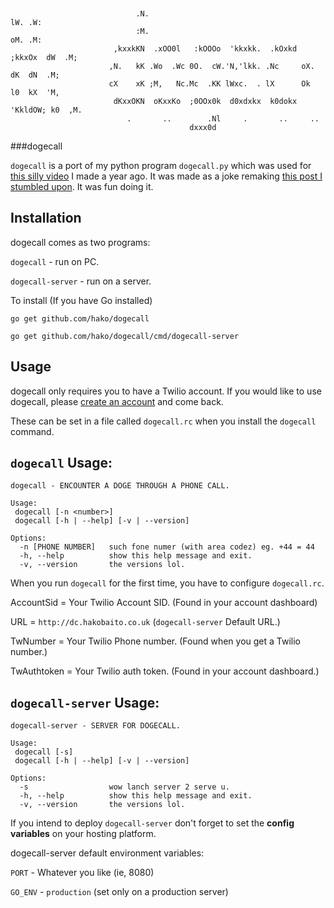 ```
                   
                                                                                           
                            .N.                                           lW. .W:      
                            :M.                                           oM. .M:      
                       ,kxxkKN  .xOO0l   :kOOOo  'kkxkk.  .kOxkd  ;kkxOx  dW  .M;      
                      ,N.   kK .Wo  .Wc 0O.  cW.'N,'lkk. .Nc     oX.  dK  dN  .M;      
                      cX    xK ;M,   Nc.Mc  .KK lWxc.  . lX      Ok   l0  kX  'M,      
                       dKxxOKN  oKxxKo  ;0OOx0k  d0xdxkx  k0dokx 'KkldOW; k0  ,M.      
                          .       ..        .Nl     .       ..     ..                  
                                        dxxx0d                                                                                                                 
```
###dogecall

`dogecall` is a port of my python program `dogecall.py` which was used for [this silly video](https://www.youtube.com/watch?v=9S3BX62vToo) I made a year ago. It was made as a joke remaking [this post I stumbled upon](http://hakob.yt/doge). It was fun doing it.

Installation
-----
dogecall comes as two programs:

`dogecall` - run on PC.

`dogecall-server` - run on a server.

To install (If you have Go installed)

`go get github.com/hako/dogecall`

`go get github.com/hako/dogecall/cmd/dogecall-server`

Usage
-----

dogecall only requires you to have a Twilio account. If you would like to use dogecall, please [create an account](https://www.twilio.com/try-twilio) and come back.

These can be set in a file called `dogecall.rc` when you install the `dogecall` command.


`dogecall` Usage:
----------
```
dogecall - ENCOUNTER A DOGE THROUGH A PHONE CALL.

Usage:
 dogecall [-n <number>]
 dogecall [-h | --help] [-v | --version]

Options:
  -n [PHONE NUMBER]   such fone numer (with area codez) eg. +44 = 44
  -h, --help          show this help message and exit.
  -v, --version       the versions lol.
```

When you run `dogecall` for the first time, you have to configure `dogecall.rc`.


AccountSid = Your Twilio Account SID. (Found in your account dashboard)

URL = `http://dc.hakobaito.co.uk` (`dogecall-server` Default URL.)

TwNumber = Your Twilio Phone number. (Found when you get a Twilio number.)

TwAuthtoken = Your Twilio auth token. (Found in your account dashboard.)


`dogecall-server` Usage:
----------

```
dogecall-server - SERVER FOR DOGECALL.

Usage:
 dogecall [-s]
 dogecall [-h | --help] [-v | --version]

Options:
  -s                  wow lanch server 2 serve u.
  -h, --help          show this help message and exit.
  -v, --version       the versions lol.
```

If you intend to deploy `dogecall-server` don't forget to set the **config variables** on your hosting platform.

dogecall-server default environment variables:

`PORT`   - Whatever you like (ie, 8080)

`GO_ENV` - `production` (set only on a production server)
